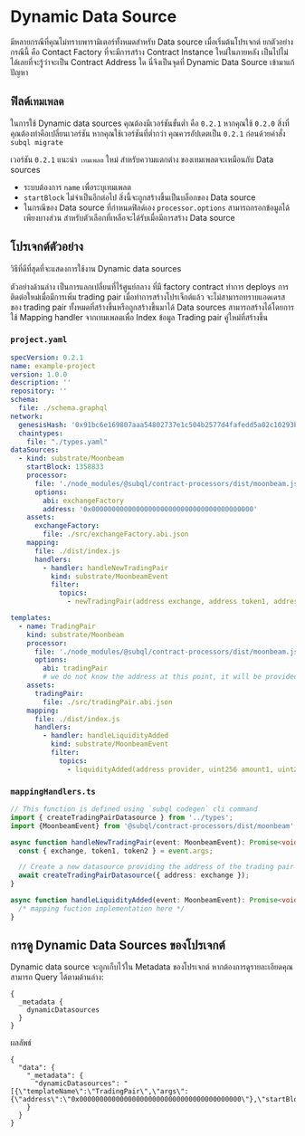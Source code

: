 # Dynamic Data Source

มีหลายกรณีที่คุณไม่ทราบพารามิเตอร์ทั้งหมดสําหรับ Data source เมื่อเริ่มต้นโปรเจกต์ ยกตัวอย่างกรณีนี้ คือ Contact Factory ที่จะมีการสร้าง Contract Instance ใหม่ในภายหลัง  เป็นไปไม่ได้เลยที่จะรู้ว่าจะเป็น Contract Address ใด นี่จึงเป็นจุดที่ Dynamic Data Source เข้ามาแก้ปัญหา

## ฟิลด์`เทมเพลต`

ในการใช้ Dynamic data sources คุณต้องมีเวอร์ชันขั้นต่ำ คือ `0.2.1` หากคุณใช้ `0.2.0` สิ่งที่คุณต้องทำคือเปลี่ยนเวอร์ชัน หากคุณใช้เวอร์ชันที่ต่ำกว่า คุณควรอัปเดตเป็น `0.2.1` ก่อนด้วยคำสั่ง `subql migrate`

เวอร์ชัน `0.2.1` แนะนำ` เทมเพลต` ใหม่  สำหรับความแตกต่าง ของเทมเพลตจะเหมือนกับ Data sources

* ระบบต้องการ `name` เพื่อระบุเทมเพลต
* `startBlock` ไม่จำเป็นอีกต่อไป สิ่งนี้จะถูกสร้างขึ้นเป็นบล็อกของ Data source
* ในกรณีของ Data source ที่กำหนดฟิลด์เอง `processor.options` สามารถกรอกข้อมูลได้เพียงบางส่วน สำหรับตัวเลือกที่เหลือจะได้รับเมื่อมีการสร้าง Data source

## โปรเจกต์ตัวอย่าง

วิธีที่ดีที่สุดที่จะแสดงการใช้งาน Dynamic data sources

ตัวอย่างด้านล่าง เป็นการแลกเปลี่ยนที่ไร้ศูนย์กลาง ที่มี factory contract ทำการ deploys การติดต่อใหม่เมื่อมีการเพิ่ม trading pair เมื่อทำการสร้างโปรเจ็กต์แล้ว จะไม่สามารถทราบแอดเดรสของ trading pair ทั้งหมดที่สร้างขึ้นหรือถูกสร้างขึ้นมาได้ Data sources สามารถสร้างได้โดยการใช้ Mapping handler จากเทมเพลตเพื่อ Index ข้อมูล Trading pair คู่ใหม่ที่สร้างขึ้น


### `project.yaml`
```yaml
specVersion: 0.2.1
name: example-project
version: 1.0.0
description: ''
repository: ''
schema:
  file: ./schema.graphql
network:
  genesisHash: '0x91bc6e169807aaa54802737e1c504b2577d4fafedd5a02c10293b1cd60e39527'
  chaintypes:
    file: "./types.yaml"
dataSources:
  - kind: substrate/Moonbeam
    startBlock: 1358833
    processor:
      file: './node_modules/@subql/contract-processors/dist/moonbeam.js'
      options:
        abi: exchangeFactory
        address: '0x0000000000000000000000000000000000000000'
    assets:
      exchangeFactory:
        file: ./src/exchangeFactory.abi.json
    mapping:
      file: ./dist/index.js
      handlers:
        - handler: handleNewTradingPair
          kind: substrate/MoonbeamEvent
          filter:
            topics:
              - newTradingPair(address exchange, address token1, address token2)

templates:
  - name: TradingPair
    kind: substrate/Moonbeam
    processor:
      file: './node_modules/@subql/contract-processors/dist/moonbeam.js'
      options:
        abi: tradingPair
        # we do not know the address at this point, it will be provided when instantiated
    assets:
      tradingPair:
        file: ./src/tradingPair.abi.json
    mapping:
      file: ./dist/index.js
      handlers:
        - handler: handleLiquidityAdded
          kind: substrate/MoonbeamEvent
          filter:
            topics:
              - liquidityAdded(address provider, uint256 amount1, uint256 amount2)
```

### `mappingHandlers.ts`

```ts
// This function is defined using `subql codegen` cli command
import { createTradingPairDatasource } from '../types';
import {MoonbeamEvent} from '@subql/contract-processors/dist/moonbeam';

async function handleNewTradingPair(event: MoonbeamEvent): Promise<void> {
  const { exchange, token1, token2 } = event.args;

  // Create a new datasource providing the address of the trading pair exchange contract
  await createTradingPairDatasource({ address: exchange });
}

async function handleLiquidityAdded(event: MoonbeamEvent): Promise<void> {
  /* mapping fuction implementation here */
}
```


## การดู Dynamic Data Sources ของโปรเจกต์

Dynamic data source จะถูกเก็บไว้ใน Metadata ของโปรเจกต์ หากต้องการดูรายละเอียดคุณสามารถ Query ได้ตามด้านล่าง:

```gql
{
  _metadata {
    dynamicDatasources
  }
}
```

ผลลัพธ์
```
{
  "data": {
    "_metadata": {
      "dynamicDatasources": "[{\"templateName\":\"TradingPair\",\"args\":{\"address\":\"0x0000000000000000000000000000000000000000\"},\"startBlock\":1358833}]"
    }
  }
}
```

